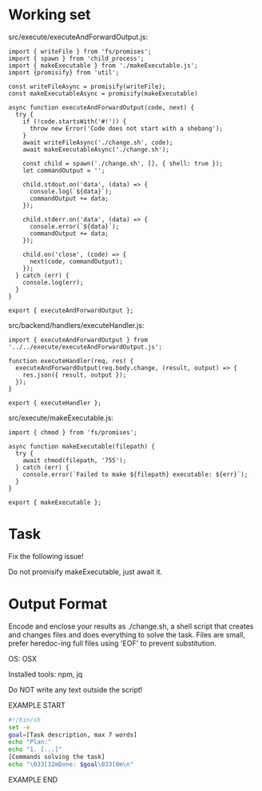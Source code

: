 # Working set

src/execute/executeAndForwardOutput.js:
```
import { writeFile } from 'fs/promises';
import { spawn } from 'child_process';
import { makeExecutable } from './makeExecutable.js';
import {promisify} from 'util';

const writeFileAsync = promisify(writeFile);
const makeExecutableAsync = promisify(makeExecutable)

async function executeAndForwardOutput(code, next) {
  try {
    if (!code.startsWith('#!')) {
      throw new Error('Code does not start with a shebang');
    }
    await writeFileAsync('./change.sh', code);
    await makeExecutableAsync('./change.sh');
    
    const child = spawn('./change.sh', [], { shell: true });
    let commandOutput = '';

    child.stdout.on('data', (data) => {
      console.log(`${data}`);
      commandOutput += data;
    });

    child.stderr.on('data', (data) => {
      console.error(`${data}`);
      commandOutput += data;
    });

    child.on('close', (code) => {
      next(code, commandOutput);
    });
  } catch (err) {
    console.log(err);
  }
}

export { executeAndForwardOutput };

```

src/backend/handlers/executeHandler.js:
```
import { executeAndForwardOutput } from '../../execute/executeAndForwardOutput.js';

function executeHandler(req, res) {
  executeAndForwardOutput(req.body.change, (result, output) => {
    res.json({ result, output });
  });
}

export { executeHandler };

```

src/execute/makeExecutable.js:
```
import { chmod } from 'fs/promises';

async function makeExecutable(filepath) {
  try {
    await chmod(filepath, '755');
  } catch (err) {
    console.error(`Failed to make ${filepath} executable: ${err}`);
  }
}

export { makeExecutable };

```


# Task

Fix the following issue!

Do not promisify makeExecutable, just await it.


# Output Format

Encode and enclose your results as ./change.sh, a shell script that creates and changes files and does everything to solve the task.
Files are small, prefer heredoc-ing full files using 'EOF' to prevent substitution.

OS: OSX

Installed tools: npm, jq


Do NOT write any text outside the script!

EXAMPLE START

```sh
#!/bin/sh
set -e
goal=[Task description, max 7 words]
echo "Plan:"
echo "1. [...]"
[Commands solving the task]
echo "\033[32mDone: $goal\033[0m\n"
```

EXAMPLE END

